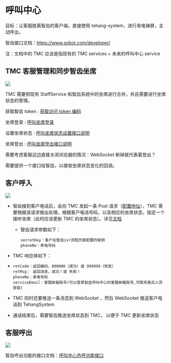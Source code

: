 # 呼叫中心

目标：让客服脱离智齿的客户端，直接使用 tehang-system，进行来电弹屏，主动呼出。

智齿接口文档：https://www.sobot.com/developer/

注：文档中的 TMC 应该是指现有的 TMC services + 未来的呼叫中心 service

## TMC 客服管理和同步智齿坐席

![](http://ww2.sinaimg.cn/large/006tNc79gy1g5bvbmargaj30rs099jrr.jpg)

TMC 需要把现有 StaffService 和智齿系统中的坐席进行合并，并且需要进行坐席状态的管理。

获取智齿 token : [获取访问 token 编码](https://www.sobot.com/developer/开放接口/呼叫中心/呼叫客服业务/呼叫中心外呼功能接口/获取访问token编码.html)

坐席登录 : [呼叫坐席登录](https://www.sobot.com/developer/开放接口/呼叫中心/呼叫客服业务/呼叫中心外呼功能接口/呼叫坐席登录.html)

设置坐席状态 : [呼叫坐席状态设置接口说明](https://www.sobot.com/developer/开放接口/呼叫中心/呼叫客服业务/呼叫中心外呼功能接口/呼叫坐席状态设置接口说明.html)

坐席登出 : [呼叫坐席登出接口说明](https://www.sobot.com/developer/开放接口/呼叫中心/呼叫客服业务/呼叫中心外呼功能接口/呼叫坐席登出接口说明.html)

需要考虑客服这边直接关闭浏览器的情况：WebSocket 断掉就代表着登出？

需要提供一个接口给智齿，以接收坐席状态变化的回调。

## 客户呼入

![](http://ww4.sinaimg.cn/large/006tNc79gy1g5bvco93l5j31fk0iaaao.jpg)

- 智齿接到客户电话后，会向 TMC 发起一条 Post 请求（[配置地址](https://www.sobot.com/console/settings/intelLigentRouting)），TMC 需要根据该请求做出处理，根据客户电话号码，以及相应的坐席状态，指定一个接听坐席（此时应该更新 TMC 的坐席状态）。详见[文档](https://www.sobot.com/developer/开放接口/呼叫中心/调用第三方CRM.html)

  - 智齿请求参数如下：

    ```
    secretKey：客户在智齿ivr流程页面配置的秘钥
    phoneNo：来电号码
    ```

* TMC 响应体如下：

* ```
  retCode：返回编码，000000（成功）或 999999（失败）
  retMsg： 返回消息，成功！或 失败！
  phoneNo：来电号码
  serviceEmail：客服邮箱账号(可以登录智齿呼叫中心的客服邮箱账号,可联系售后人员获取)
  ```

* TMC 同时还要推送一条消息到 WebSocket ，然后 WebSocket 推送客户电话到 TehangSystem
* 通话结束后，需要智齿推送坐席状态到 TMC， 以便于 TMC 更新坐席状态

## 客服呼出

![](http://ww2.sinaimg.cn/large/006tNc79gy1g5bvdfu84ij314s0qemy3.jpg)

智齿呼出功能的接口文档：[呼叫中心外呼功能接口](https://www.sobot.com/developer/开放接口/呼叫中心/呼叫客服业务/呼叫中心外呼功能接口/)
